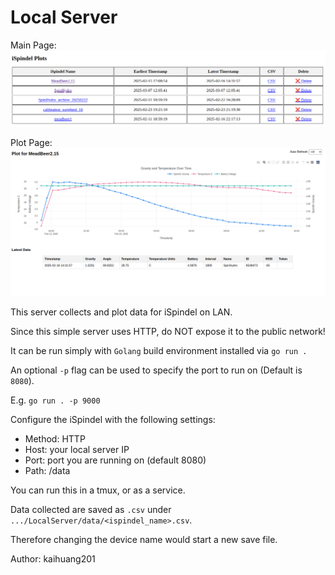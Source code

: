 # Local Server

Main Page:
![LocalServer Main Page](screenshots/localserver_screenshot_main_page.png)

Plot Page:
![LocalServer Plot Page](screenshots/localserver_screenshot_plot_page.png)

This server collects and plot data for iSpindel on LAN.

Since this simple server uses HTTP, do NOT expose it to the public network!

It can be run simply with `Golang` build environment installed via `go run .` 

An optional `-p` flag can be used to specify the port to run on (Default is `8080`).

E.g. `go run . -p 9000`

Configure the iSpindel with the following settings:

* Method: HTTP
* Host: your local server IP
* Port: port you are running on (default 8080)
* Path: /data

You can run this in a tmux, or as a service.

Data collected are saved as `.csv` under `.../LocalServer/data/<ispindel_name>.csv`.

Therefore changing the device name would start a new save file.


Author: kaihuang201

